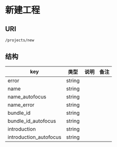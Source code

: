 # 新建工程

## URI

```
/projects/new
```

## 结构

| key | 类型 | 说明 | 备注 |
| --- | --- | --- | --- |
| error | string |
| name | string |
| name_autofocus | string |
| name_error | string |
| bundle_id | string |
| bundle_id_autofocus | string |
| introduction | string |
| introduction_autofocus | string |
